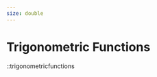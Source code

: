 ```yaml
---
size: double
---
```

# Trigonometric Functions

::trigonometricfunctions

<!--
visual:
:::
<LawOfTangents />
:::

visual:
:::
TrigonometricFunctions
:::

## [[Angles]]

Given a triangle $ABC$ where:

$$
\begin{array}{rl}
	\BA
		a &= BC \\
		b &= AC \\
		c &= AB 
	\EA
	&
	\BA
		\alpha &= \angle BC \\
		\beta &= \angle AC \\
		\zeta &= \angle AB
	\EA
\end{array}
$$

## Low of sines

$$
	\frac{\sin \alpha}{a} =
	\frac{\sin \beta}{b} =
	\frac{\sin \zeta}{c}
$$

## Low of cosines

$$
	c^2 = a^2 + b^2 - 2ab \cos \zeta
$$

## Low of tangents

$$
	\frac{a + b}{a - b} = 
	\frac{
		\tan(\frac{\alpha + \beta}{2})
	}{
		\tan(\frac{\alpha - \beta}{2})
	}
$$

## Addition

$$
\BA
	\cos (\alpha + \beta) & = 
	\cos \alpha \cos \beta - \sin \alpha \sin \beta \\
	\cos (\alpha - \beta) & = 
	\cos \alpha \cos \beta + \sin \alpha \sin \beta \\
	\sin (\alpha + \beta) & = 
	\sin \alpha \cos \beta + \cos \alpha \sin \beta \\
	\sin (\alpha - \beta) & = 
	\sin \alpha \cos \beta - \cos \alpha \sin \beta \\
	\tg (\alpha + \beta) & = 
	\frac{\tg \alpha + \tg \beta}{1 - \tg \alpha \tg \beta} \\
	\tg (\alpha - \beta) & = 
	\frac{\tg \alpha - \tg \beta}{1 + \tg \alpha \tg \beta} \\
	\ctg (\alpha + \beta) & = 
	\frac{\ctg \alpha \ctg \beta - 1}{\ctg \alpha + \ctg \beta} \\
	\ctg (\alpha - \beta) & = 
	\frac{\ctg \alpha \ctg \beta + 1}{\ctg \beta - \ctg \alpha}
\EA
$$

## Double angle

$$
\BA
	\sin 2 \alpha & = 2 \sin \alpha \cos \alpha \\
	\cos 2 \alpha & = 
	\cos^2 \alpha - \sin^2 \alpha =
	1 - 2 \sin^2 \alpha =
	2 \cos^2 \alpha - 1 \\
\EA
$$
-->
